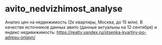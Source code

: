 # avito_nedvizhimost_analyse
Анализ цен на недвижимость (2к квартиры, Москва, до 15 млн). В качестве источников данных авито (данные актуальны на 12 сентября) и яндекс недивижимость: https://realty.yandex.ru/otsenka-kvartiry-po-adresu-onlayn/
